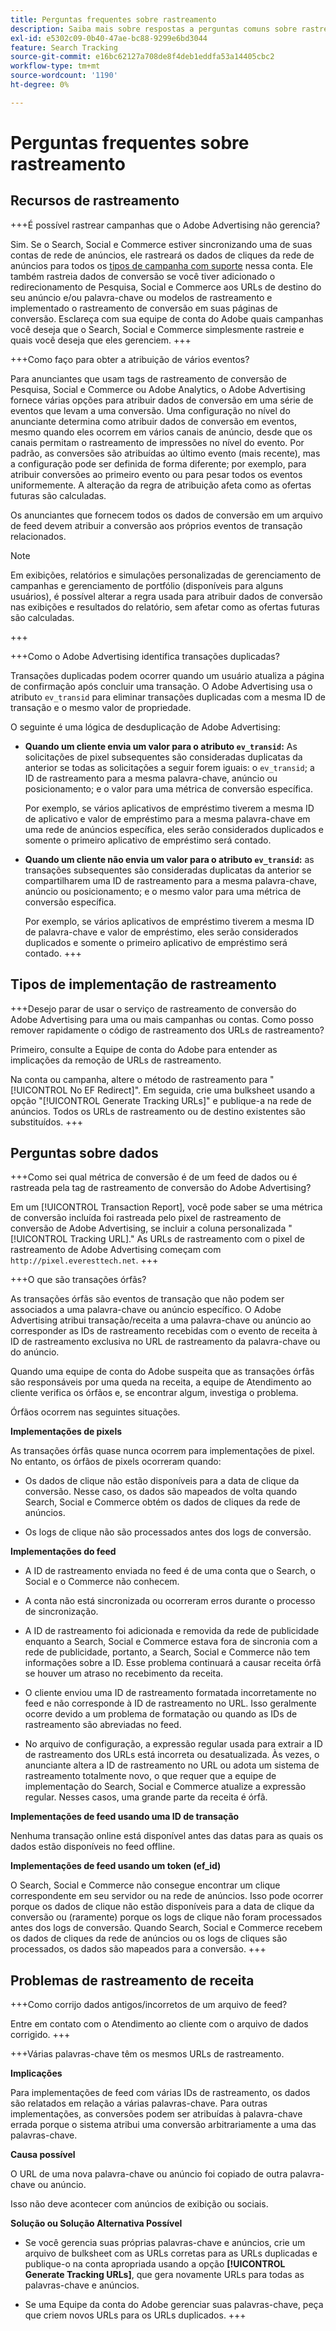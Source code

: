 ```yaml
---
title: Perguntas frequentes sobre rastreamento
description: Saiba mais sobre respostas a perguntas comuns sobre rastreamento, incluindo a solução de problemas.
exl-id: e5302c09-0b40-47ae-bc88-9299e6bd3044
feature: Search Tracking
source-git-commit: e16bc62127a708de8f4deb1eddfa53a14405cbc2
workflow-type: tm+mt
source-wordcount: '1190'
ht-degree: 0%

---
```


# Perguntas frequentes sobre rastreamento

## Recursos de rastreamento

+++É possível rastrear campanhas que o Adobe Advertising não gerencia?

Sim. Se o Search, Social e Commerce estiver sincronizando uma de suas contas de rede de anúncios, ele rastreará os dados de cliques da rede de anúncios para todos os [tipos de campanha com suporte](/help/search-social-commerce/introduction/supported-inventory.md) nessa conta. Ele também rastreia dados de conversão se você tiver adicionado o redirecionamento de Pesquisa, Social e Commerce aos URLs de destino do seu anúncio e/ou palavra-chave ou modelos de rastreamento e implementado o rastreamento de conversão em suas páginas de conversão. Esclareça com sua equipe de conta do Adobe quais campanhas você deseja que o Search, Social e Commerce simplesmente rastreie e quais você deseja que eles gerenciem.
+++

+++Como faço para obter a atribuição de vários eventos?

Para anunciantes que usam tags de rastreamento de conversão de Pesquisa, Social e Commerce ou Adobe Analytics, o Adobe Advertising fornece várias opções para atribuir dados de conversão em uma série de eventos que levam a uma conversão. Uma configuração no nível do anunciante determina como atribuir dados de conversão em eventos, mesmo quando eles ocorrem em vários canais de anúncio, desde que os canais permitam o rastreamento de impressões no nível do evento. Por padrão, as conversões são atribuídas ao último evento (mais recente), mas a configuração pode ser definida de forma diferente; por exemplo, para atribuir conversões ao primeiro evento ou para pesar todos os eventos uniformemente. A alteração da regra de atribuição afeta como as ofertas futuras são calculadas.

Os anunciantes que fornecem todos os dados de conversão em um arquivo de feed devem atribuir a conversão aos próprios eventos de transação relacionados.

>[!NOTE]
>
>Em exibições, relatórios e simulações personalizadas de gerenciamento de campanhas e gerenciamento de portfólio (disponíveis para alguns usuários), é possível alterar a regra usada para atribuir dados de conversão nas exibições e resultados do relatório, sem afetar como as ofertas futuras são calculadas.

+++

+++Como o Adobe Advertising identifica transações duplicadas?

Transações duplicadas podem ocorrer quando um usuário atualiza a página de confirmação após concluir uma transação. O Adobe Advertising usa o atributo `ev_transid` para eliminar transações duplicadas com a mesma ID de transação e o mesmo valor de propriedade.

O seguinte é uma lógica de desduplicação de Adobe Advertising:

* **Quando um cliente envia um valor para o atributo `ev_transid`:** As solicitações de pixel subsequentes são consideradas duplicatas da anterior se todas as solicitações a seguir forem iguais: o `ev_transid`; a ID de rastreamento para a mesma palavra-chave, anúncio ou posicionamento; e o valor para uma métrica de conversão específica.

  Por exemplo, se vários aplicativos de empréstimo tiverem a mesma ID de aplicativo e valor de empréstimo para a mesma palavra-chave em uma rede de anúncios específica, eles serão considerados duplicados e somente o primeiro aplicativo de empréstimo será contado.

* **Quando um cliente não envia um valor para o atributo `ev_transid`:** as transações subsequentes são consideradas duplicatas da anterior se compartilharem uma ID de rastreamento para a mesma palavra-chave, anúncio ou posicionamento; e o mesmo valor para uma métrica de conversão específica.

  Por exemplo, se vários aplicativos de empréstimo tiverem a mesma ID de palavra-chave e valor de empréstimo, eles serão considerados duplicados e somente o primeiro aplicativo de empréstimo será contado.
+++

## Tipos de implementação de rastreamento

+++Desejo parar de usar o serviço de rastreamento de conversão do Adobe Advertising para uma ou mais campanhas ou contas. Como posso remover rapidamente o código de rastreamento dos URLs de rastreamento?

Primeiro, consulte a Equipe de conta do Adobe para entender as implicações da remoção de URLs de rastreamento.

Na conta ou campanha, altere o método de rastreamento para &quot;[!UICONTROL No EF Redirect]&quot;. Em seguida, crie uma bulksheet usando a opção &quot;[!UICONTROL Generate Tracking URLs]&quot; e publique-a na rede de anúncios. Todos os URLs de rastreamento ou de destino existentes são substituídos.
+++

## Perguntas sobre dados

+++Como sei qual métrica de conversão é de um feed de dados ou é rastreada pela tag de rastreamento de conversão do Adobe Advertising?

Em um [!UICONTROL Transaction Report], você pode saber se uma métrica de conversão incluída foi rastreada pelo pixel de rastreamento de conversão de Adobe Advertising, se incluir a coluna personalizada &quot;[!UICONTROL Tracking URL].&quot; As URLs de rastreamento com o pixel de rastreamento de Adobe Advertising começam com `http://pixel.everesttech.net`.
+++

+++O que são transações órfãs?

As transações órfãs são eventos de transação que não podem ser associados a uma palavra-chave ou anúncio específico. O Adobe Advertising atribui transação/receita a uma palavra-chave ou anúncio ao corresponder as IDs de rastreamento recebidas com o evento de receita à ID de rastreamento exclusiva no URL de rastreamento da palavra-chave ou do anúncio.

Quando uma equipe de conta do Adobe suspeita que as transações órfãs são responsáveis por uma queda na receita, a equipe de Atendimento ao cliente verifica os órfãos e, se encontrar algum, investiga o problema.

Órfãos ocorrem nas seguintes situações.

**Implementações de pixels**

As transações órfãs quase nunca ocorrem para implementações de pixel. No entanto, os órfãos de pixels ocorreram quando:

* Os dados de clique não estão disponíveis para a data de clique da conversão. Nesse caso, os dados são mapeados de volta quando Search, Social e Commerce obtém os dados de cliques da rede de anúncios.

* Os logs de clique não são processados antes dos logs de conversão.

**Implementações do feed**

* A ID de rastreamento enviada no feed é de uma conta que o Search, o Social e o Commerce não conhecem.

* A conta não está sincronizada ou ocorreram erros durante o processo de sincronização.

* A ID de rastreamento foi adicionada e removida da rede de publicidade enquanto a Search, Social e Commerce estava fora de sincronia com a rede de publicidade, portanto, a Search, Social e Commerce não tem informações sobre a ID. Esse problema continuará a causar receita órfã se houver um atraso no recebimento da receita.

* O cliente enviou uma ID de rastreamento formatada incorretamente no feed e não corresponde à ID de rastreamento no URL. Isso geralmente ocorre devido a um problema de formatação ou quando as IDs de rastreamento são abreviadas no feed.

* No arquivo de configuração, a expressão regular usada para extrair a ID de rastreamento dos URLs está incorreta ou desatualizada. Às vezes, o anunciante altera a ID de rastreamento no URL ou adota um sistema de rastreamento totalmente novo, o que requer que a equipe de implementação do Search, Social e Commerce atualize a expressão regular. Nesses casos, uma grande parte da receita é órfã.

**Implementações de feed usando uma ID de transação**

Nenhuma transação online está disponível antes das datas para as quais os dados estão disponíveis no feed offline.

**Implementações de feed usando um token (ef_id)**

O Search, Social e Commerce não consegue encontrar um clique correspondente em seu servidor ou na rede de anúncios. Isso pode ocorrer porque os dados de clique não estão disponíveis para a data de clique da conversão ou (raramente) porque os logs de clique não foram processados antes dos logs de conversão. Quando Search, Social e Commerce recebem os dados de cliques da rede de anúncios ou os logs de cliques são processados, os dados são mapeados para a conversão.
+++

## Problemas de rastreamento de receita

+++Como corrijo dados antigos/incorretos de um arquivo de feed?

Entre em contato com o Atendimento ao cliente com o arquivo de dados corrigido.
+++

+++Várias palavras-chave têm os mesmos URLs de rastreamento.

**Implicações**

Para implementações de feed com várias IDs de rastreamento, os dados são relatados em relação a várias palavras-chave. Para outras implementações, as conversões podem ser atribuídas à palavra-chave errada porque o sistema atribui uma conversão arbitrariamente a uma das palavras-chave.

**Causa possível**

O URL de uma nova palavra-chave ou anúncio foi copiado de outra palavra-chave ou anúncio.

Isso não deve acontecer com anúncios de exibição ou sociais.

**Solução ou Solução Alternativa Possível**

* Se você gerencia suas próprias palavras-chave e anúncios, crie um arquivo de bulksheet com as URLs corretas para as URLs duplicadas e publique-o na conta apropriada usando a opção **[!UICONTROL Generate Tracking URLs]**, que gera novamente URLs para todas as palavras-chave e anúncios.

* Se uma Equipe da conta do Adobe gerenciar suas palavras-chave, peça que criem novos URLs para os URLs duplicados.
+++
